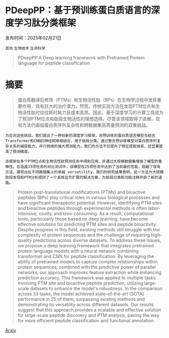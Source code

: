 # PDeepPP：基于预训练蛋白质语言的深度学习肽分类框架

发布时间：2025年02月21日

`其他` `生物技术` `生命科学`

> PDeepPP:A Deep learning framework with Pretrained Protein language for peptide classification

# 摘要

> 蛋白质翻译后修饰（PTMs）和生物活性肽（BPs）在生物学过程中发挥重要作用，具有巨大的治疗潜力。然而，传统实验方法在发现PTM位点和生物活性肽时往往耗时耗力且成本高昂。因此，基于深度学习的计算工具成为了预测PTM位点和肽段生物活性的理想选择。尽管该领域取得了进展，现有方法仍面临蛋白质序列复杂性和跨数据集高质量预测的双重挑战。

    为应对这些挑战，我们提出了一种创新的深度学习框架，将预训练的蛋白质语言模型与结合Transformer和CNN的神经网络相结合，用于肽段分类。通过整合预训练模型对蛋白质序列复杂关系的捕捉能力，并行网络的强大预测能力，我们的方法不仅提升了特征提取效率，还显著提高了预测精度。

    该框架在多个PTM位点和生物活性肽预测任务中得到应用，并通过大规模数据集增强了模型的鲁棒性。在涵盖33项任务的对比测试中，该模型在25项任务中达到了当前最优性能，超越了现有方法，展现出在不同数据集上的卓越 versatility。我们的研究结果表明，这一方法为大规模肽段发现和PTM分析提供了一个高效且可扩展的解决方案，为肽段分类和功能注释开辟了新的道路。

> Protein post-translational modifications (PTMs) and bioactive peptides (BPs) play critical roles in various biological processes and have significant therapeutic potential. However, identifying PTM sites and bioactive peptides through experimental methods is often labor-intensive, costly, and time-consuming. As a result, computational tools, particularly those based on deep learning, have become effective solutions for predicting PTM sites and peptide bioactivity. Despite progress in this field, existing methods still struggle with the complexity of protein sequences and the challenge of requiring high-quality predictions across diverse datasets.
  To address these issues, we propose a deep learning framework that integrates pretrained protein language models with a neural network combining transformer and CNN for peptide classification. By leveraging the ability of pretrained models to capture complex relationships within protein sequences, combined with the predictive power of parallel networks, our approach improves feature extraction while enhancing prediction accuracy.
  This framework was applied to multiple tasks involving PTM site and bioactive peptide prediction, utilizing large-scale datasets to enhance the model's robustness. In the comparison across 33 tasks, the model achieved state-of-the-art (SOTA) performance in 25 of them, surpassing existing methods and demonstrating its versatility across different datasets. Our results suggest that this approach provides a scalable and effective solution for large-scale peptide discovery and PTM analysis, paving the way for more efficient peptide classification and functional annotation.

[Arxiv](https://arxiv.org/abs/2502.15610)